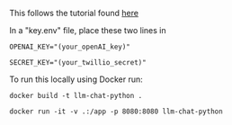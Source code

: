 This follows the tutorial found [here](https://www.twilio.com/blog/openai-gpt-3-chatbot-python-twilio-sms)

In a "key.env" file, place these two lines in
```
OPENAI_KEY="(your_openAI_key)"

SECRET_KEY="(your_twillio_secret)"
```

To run this locally using Docker run:

```
docker build -t llm-chat-python .

docker run -it -v .:/app -p 8080:8080 llm-chat-python
```